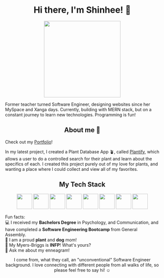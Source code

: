 ### <h1 align="center">Hi there, I'm Shinhee! 👋</h1>

<p align="center"><img src="https://media.giphy.com/media/YrZECW1GgBkqat6F0B/giphy.gif" width="250" height="250"/></p>

Former teacher turned Software Engineer, designing websites since her MySpace and Xanga days. Currently, building with MERN stack, but on a constant journey to learn new technologies. Programming is fun!

<h2 align="center">About me 💭</h2>

Check out my [Portfolio](https://shinheep.github.io/)!

In my latest project, I created a Plant Database App 🪴, called [Plantify](https://shinheep.github.io/Plantify/#/), which allows a user to do a controlled search for their plant and learn about the specifics of each. I created this project purely out of my love for plants, and wanting a place where I could collect and view all of my favorites.

<h2 align="center">My Tech Stack</h2>

<p align="center">
  <img src="https://cdn-icons-png.flaticon.com/512/732/732212.png" width="50" height="50"/>
  <img src="https://cdn4.iconfinder.com/data/icons/iconsimple-programming/512/css-512.png" width="50" height="50"/>
  <img src="https://icon-library.com/images/javascript-icon-png/javascript-icon-png-23.jpg" width="50" height="50"/>
  <img src="https://pngset.com/images/react-native-logo-symbol-trademark-lighting-badge-transparent-png-1585696.png" width="50" height="50"/>
  <img src="https://cdn3.iconfinder.com/data/icons/logos-and-brands-adobe/512/267_Python-512.png" width="50" height="50"/>
  <img src="https://icon-library.com/images/django-icon/django-icon-0.jpg" width="50" height="50"/>
  <img src="https://w1.pngwing.com/pngs/711/379/png-transparent-green-grass-mongodb-database-documentoriented-database-dashboard-nosql-bson-javascript.png" width="50" height="50"/>
  <img src="https://pngset.com/images/node-js-nodejs-number-symbol-text-recycling-symbol-transparent-png-1383018.png" width="50" height="50"/>
</p>


Fun facts: <br>
💻 I received my **Bachelors Degree** in Psychology, and Communication, and have completed a **Software Engineering Bootcamp** from General Assembly. <br>
🐶 I am a proud **plant** and **dog** mom! <br>
🌝 My Myers-Briggs is **INFP**! What's yours? <br>
🌸 Ask me about my enneagram!

<p align="center">I come from, what they call, an "unconventional" Software Engineer background. I love connecting with different people from all walks of life, so please feel free to say hi! ☺️</p>

<!--
**shinheep/shinheep** is a ✨ _special_ ✨ repository because its `README.md` (this file) appears on your GitHub profile.

Here are some ideas to get you started:

- 🔭 I’m currently working on ...
- 🌱 I’m currently learning ...
- 👯 I’m looking to collaborate on ...
- 🤔 I’m looking for help with ...
- 💬 Ask me about ...
- 📫 How to reach me: ...
- 😄 Pronouns: ...
- ⚡ Fun fact: ...
-->
